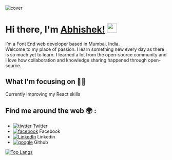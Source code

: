 
![cover](https://user-images.githubusercontent.com/77675095/116268035-8b5f1a80-a79a-11eb-81c4-686f45427919.png)
# Hi there, I'm [Abhishek!](https://www.instagram.com/ig_abhisawant/.com/) <img src="https://raw.githubusercontent.com/MartinHeinz/MartinHeinz/master/wave.gif" width="30px">
I’m a Font End web developer based in Mumbai, India.<br>
Welcome to my place of passion. I learn something new every day as there is so much yet to learn.
I learned a lot from the open-source community and I love how collaboration and knowledge sharing happened through open-source.

## What I'm focusing on :man_technologist:
Currently Improving my React skills

## Find me around the web :earth_africa: :

<!-- display the social media buttons in your README -->

- [![tiwtter][1.2]][1] Twitter
- [![facebook][2.2]][2] Facebook
- [![LinkedIn][3.2]][3] Linkedin
- [![google][6.2]][6] Github






[1.2]: http://i.imgur.com/wWzX9uB.png 
[2.2]: http://i.imgur.com/fep1WsG.png
[3.2]: https://raw.githubusercontent.com/MartinHeinz/MartinHeinz/master/linkedin-3-16.png 
[6.2]: http://i.imgur.com/9I6NRUm.png 

[1]: https://twitter.com/Abhishe6621873
[2]: https://www.facebook.com/profile.php?id=100006130181720
[3]: https://www.linkedin.com/in/abhishek-sawant-7986941b1
[6]: https://github.com/Abhisawant52/




[![Top Langs](https://github-readme-stats.vercel.app/api/top-langs/?username=Abhisawant52&layout=compact)](https://github.com/anuraghazra/github-readme-stats)
<br><br>
<!---------
![Anurag's GitHub stats](https://github-readme-stats.vercel.app/api?username=Abhisawant52&hide=prs)------>


